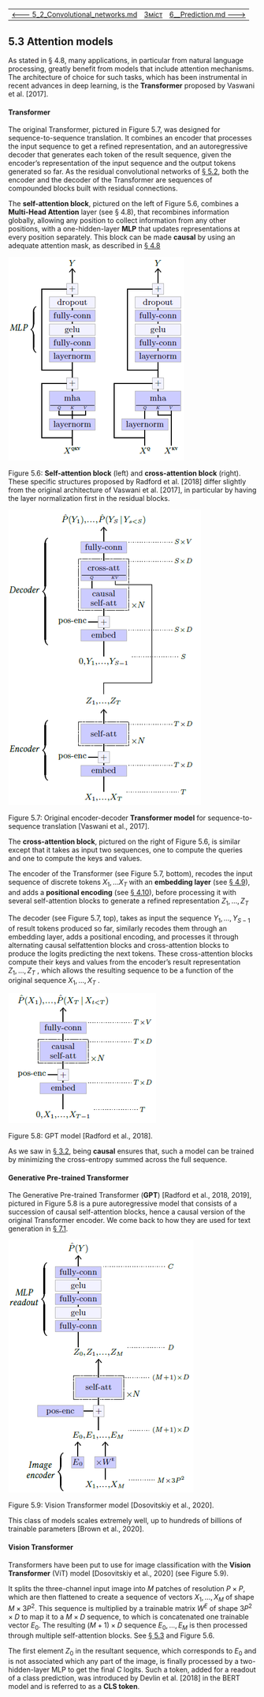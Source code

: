 |                                                              |                    |                                              |
| ------------------------------------------------------------ | ------------------ | -------------------------------------------- |
| [<---   5_2_Convolutional_networks.md](5_2_Convolutional_networks.md) | [Зміст](README.md) | [6__Prediction.md    --->](6__Prediction.md) |

## 5.3    Attention models

As stated in § 4.8, many applications, in particular from natural language processing, greatly benefit from models that include attention mechanisms. The architecture of choice for such tasks, which has been instrumental in recent advances in deep learning, is the **Transformer** proposed by Vaswani et al. [2017].

#### Transformer

 The original Transformer, pictured in Figure 5.7, was designed for sequence-to-sequence translation. It combines an encoder that processes the input sequence to get a refined representation, and an autoregressive decoder that generates each token of the result sequence, given the encoder’s representation of the input sequence and the output tokens generated so far. As the residual convolutional networks of [§ 5.2](5_2_Convolutional_networks.md), both the encoder and the decoder of the Transformer are sequences of compounded blocks built with residual connections.

The **self-attention block**, pictured on the left of Figure 5.6, combines a **Multi-Head Attention** layer (see § 4.8), that recombines information globally, allowing any position to collect information from any other positions, with a one-hidden-layer **MLP** that updates representations at every position separately. This block can be made **causal** by using an adequate attention mask, as described in [§ 4.8](4_8_Attention_layers.md)

![image-20230618164827183](media1/image-20230618164827183.png)

Figure 5.6: **Self-attention block** (left) and **cross-attention block** (right). These specific structures proposed by Radford et al. [2018] differ slightly from the original architecture of Vaswani et al. [2017], in particular by having the layer normalization first in the residual blocks.

![image-20230618164943629](media1/image-20230618164943629.png)

Figure 5.7: Original encoder-decoder **Transformer model** for sequence-to-sequence translation [Vaswani et al., 2017].

The **cross-attention block**, pictured on the right of Figure 5.6, is similar except that it takes as input two sequences, one to compute the queries and one to compute the keys and values.

The encoder of the Transformer (see Figure 5.7, bottom), recodes the input sequence of discrete tokens $X_1,...X_T$ with an **embedding layer** (see [§ 4.9](4_9_Token_embedding.md)), and adds a **positional encoding** (see [§ 4.10](4_10_Positional_encoding.md)), before processing it with several self-attention blocks to generate a refined representation $Z_1,...,Z_T$

The decoder (see Figure 5.7, top), takes as input the sequence $Y_1,...,Y_{S−1}$ of result tokens produced so far, similarly recodes them through an embedding layer, adds a positional encoding, and processes it through alternating causal selfattention blocks and cross-attention blocks to produce the logits predicting the next tokens. These cross-attention blocks compute their keys and values from the encoder’s result representation $Z_1,...,Z_T$ , which allows the resulting sequence to be a function of the original sequence
$X_1,...,X_T$ .

![image-20230618165412566](media1/image-20230618165412566.png)

Figure 5.8: GPT model [Radford et al., 2018].

As we saw in [§ 3.2](3_2_Autoregressive_models.md), being **causal** ensures that, such a model can be trained by minimizing the cross-entropy summed across the full sequence.

#### Generative Pre-trained Transformer

The Generative Pre-trained Transformer (**GPT**) [Radford et al., 2018, 2019], pictured in Figure 5.8 is a pure autoregressive model that consists of a succession of causal self-attention blocks, hence a causal version of the original Transformer encoder. We come back to how they are used for text generation in [§ 7.1](7_1_Text_generation.md).

![image-20230618165620424](media1/image-20230618165620424.png)

Figure 5.9: Vision Transformer model [Dosovitskiy et al., 2020].

This class of models scales extremely well, up to hundreds of billions of trainable parameters [Brown et al., 2020].

#### Vision Transformer

Transformers have been put to use for image classification with the **Vision Transformer** (ViT) model [Dosovitskiy et al., 2020] (see Figure 5.9).

It splits the three-channel input image into $M$ patches of resolution $P×P$, which are then flattened to create a sequence of vectors $X_1,...,X_M$ of shape $M×3P^2$. This sequence is multiplied by a trainable matrix $W^E$ of shape $3P^2×D$ to map it to a $M×D$ sequence, to which is concatenated one trainable vector $E_0$. The resulting $(M+1)×D$ sequence $E_0,...,E_M$ is then processed through multiple self-attention blocks. See [§ 5.3](5_3_Attention_models.md) and Figure 5.6. 

The first element $Z_0$ in the resultant sequence, which corresponds to $E_0$ and is not associated which any part of the image, is finally processed by a two-hidden-layer MLP to get the final $C$ logits. Such a token, added for a readout of a class prediction, was introduced by Devlin et al. [2018] in the BERT model and is referred to as a **CLS token**.

